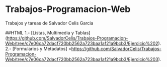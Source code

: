 # Trabajos-Programacion-Web
Trabajos y tareas de Salvador Celis Garcia

##HTML
1.- [Listas, Multimedia y Tablas] (https://github.com/SalvadorCelis/Trabajos-Programacion-Web/tree/c7e06ca72dacf720bb2562a723baa1af21a9bcb3/Ejercicio%202).
2.- [Formularios y Metadatos] >https://github.com/SalvadorCelis/Trabajos-Programacion-Web/tree/c7e06ca72dacf720bb2562a723baa1af21a9bcb3/Ejercicio%203).
